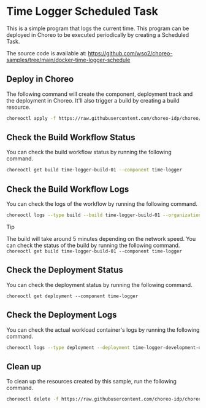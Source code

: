 # Time Logger Scheduled Task

This is a simple program that logs the current time. This program can be deployed in Choreo to be executed periodically by creating a Scheduled Task.

The source code is available at:
https://github.com/wso2/choreo-samples/tree/main/docker-time-logger-schedule

## Deploy in Choreo

The following command will create the component, deployment track and the deployment in Choreo. It'll also trigger a build by creating a build resource. 

```bash
choreoctl apply -f https://raw.githubusercontent.com/choreo-idp/choreo/main/samples/deploying-applications/build-from-source/time-logger-task/time-logger.yaml
```

## Check the Build Workflow Status

You can check the build workflow status by running the following command.

```bash
choreoctl get build time-logger-build-01 --component time-logger
```

## Check the Build Workflow Logs

You can check the logs of the workflow by running the following command.

```bash
choreoctl logs --type build --build time-logger-build-01 --organization default-org --project default-project --component time-logger
```

> [!TIP]
> The build will take around 5 minutes depending on the network speed.
> You can check the status of the build by running the following command.
> `choreoctl get build time-logger-build-01 --component time-logger`

## Check the Deployment Status

You can check the deployment status by running the following command.

```shell
choreoctl get deployment --component time-logger
```

## Check the Deployment Logs

You can check the actual workload container's logs by running the following command.

```bash
choreoctl logs --type deployment --deployment time-logger-development-deployment --component time-logger
```

## Clean up

To clean up the resources created by this sample, run the following command.

```bash
choreoctl delete -f https://raw.githubusercontent.com/choreo-idp/choreo/main/samples/deploying-applications/build-from-source/time-logger-task/time-logger.yaml
```
